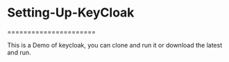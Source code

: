 # Setting-Up-KeyCloak
======================

This is a Demo of keycloak, you can clone and run it or download the latest and run.
